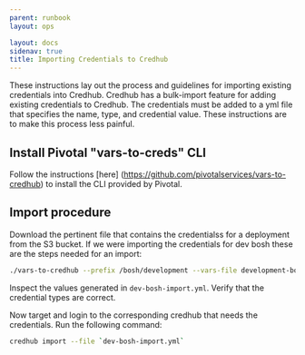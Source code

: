 ```yaml
---
parent: runbook
layout: ops

layout: docs
sidenav: true
title: Importing Credentials to Credhub
---
```


These instructions lay out the process and guidelines for importing existing credentials into Credhub.  Credhub has a bulk-import feature for adding existing credentials to Credhub.  The credentials must be added to a yml file that specifies the name, type, and credential value.  These instructions are to make this process less painful.

## Install Pivotal "vars-to-creds" CLI
Follow the instructions [here] (https://github.com/pivotalservices/vars-to-credhub) to install the CLI provided by Pivotal.  

## Import procedure
Download the pertinent file that contains the credentialss for a deployment from the S3 bucket.  If we were importing the credentials for dev bosh these are the steps needed for an import:

```sh
./vars-to-credhub --prefix /bosh/development --vars-file development-bosh.yml > dev-bosh-import.yml
```
Inspect the values generated in `dev-bosh-import.yml`.  Verify that the credential types are correct.

Now target and login to the corresponding credhub that needs the credentials.  Run the following command:

```sh
credhub import --file `dev-bosh-import.yml`
```
